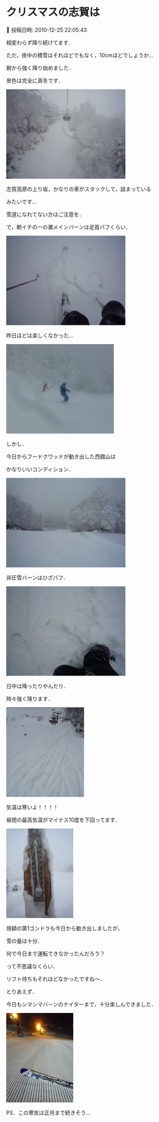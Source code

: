 # クリスマスの志賀は

📅 投稿日時: 2010-12-25 22:05:43

相変わらず降り続けてます．





ただ，夜中の積雪はそれほどでもなく，10cmほどでしょうか…


朝から強く降り始めました．


景色は完全に真冬です．




![56c0fb70e996a512ceaf9a98f583482e.jpg](images/56c0fb70e996a512ceaf9a98f583482e.jpg)







志賀高原の上り坂，かなりの車がスタックして，詰まっている


みたいです…


雪道になれてない方はご注意を．





で，朝イチの一の瀬メインバーンは足首パフくらい．




![1094932198d6cd92f4f3bef04c5ea360.jpg](images/1094932198d6cd92f4f3bef04c5ea360.jpg)




昨日ほどは楽しくなかった…




![fec3733de40a9e5941c3df3046d8397f.jpg](images/fec3733de40a9e5941c3df3046d8397f.jpg)







しかし．


今日からフードクワッドが動き出した西舘山は


かなりいいコンディション．




![c0073e624f5a2268ce855ca95143f419.jpg](images/c0073e624f5a2268ce855ca95143f419.jpg)




非圧雪バーンはひざパフ．




![e751488c6d25fa22d3e19eb5312523da.jpg](images/e751488c6d25fa22d3e19eb5312523da.jpg)







日中は降ったりやんだり．


時々強く降ります．




![959acb98bc5e4a31b5aaef89c72314e4.jpg](images/959acb98bc5e4a31b5aaef89c72314e4.jpg)







気温は寒いよ！！！！


昼間の最高気温がマイナス10度を下回ってます．




![6f51890775ae2417859ddbadc4b5c9b4.jpg](images/6f51890775ae2417859ddbadc4b5c9b4.jpg)







焼額の第1ゴンドラも今日から動き出しましたが，


雪の量は十分．


何で今日まで運転できなかったんだろう？


って不思議なくらい．





リフト待ちもそれほどなかったですね～．





とりあえず．


今日もシマシマバーンのナイターまで，十分楽しんできました．




![23f219be15eafeb03b7a738b9d87fd34.jpg](images/23f219be15eafeb03b7a738b9d87fd34.jpg)







PS．この寒気は正月まで続きそう…
